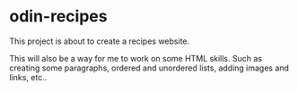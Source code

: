 # odin-recipes
This project is about to create a recipes website.

This will also be a way for me to work on some HTML skills. Such as creating some paragraphs, ordered and unordered lists, adding images and links, etc..